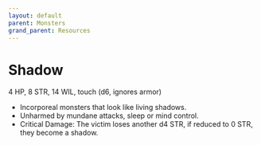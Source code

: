 ```yaml
---
layout: default
parent: Monsters
grand_parent: Resources
---
```


# Shadow

4 HP, 8 STR, 14 WIL, touch (d6, ignores armor) 

- Incorporeal monsters that look like living shadows.
- Unharmed by mundane attacks, sleep or mind control.
- Critical Damage: The victim loses another d4 STR, if reduced to 0 STR, they become a shadow.


